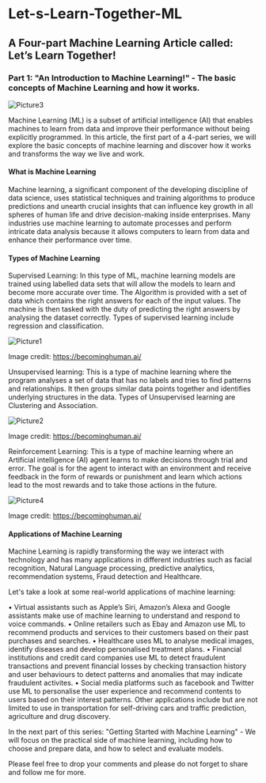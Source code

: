 # Let-s-Learn-Together-ML
## A Four-part Machine Learning Article called: Let’s Learn Together!
### Part 1: "An Introduction to Machine Learning!" - The basic concepts of Machine Learning and how it works.

![Picture3](https://user-images.githubusercontent.com/114883368/235740978-d692e7b3-cc75-4f15-b19b-27e0e1d26aa1.png)

Machine Learning (ML) is a subset of artificial intelligence (AI) that enables machines to learn from data and improve their performance without being explicitly programmed. In this article, the first part of a 4-part series, we will explore the basic concepts of machine learning and discover how it works and transforms the way we live and work.

#### What is Machine Learning

Machine learning, a significant component of the developing discipline of data science, uses statistical techniques and training algorithms to produce predictions and unearth crucial insights that can influence key growth in all spheres of human life and drive decision-making inside enterprises. Many industries use machine learning to automate processes and perform intricate data analysis because it allows computers to learn from data and enhance their performance over time.

#### Types of Machine Learning

Supervised Learning: In this type of ML, machine learning models are trained using labelled data sets that will allow the models to learn and become more accurate over time. The Algorithm is provided with a set of data which contains the right answers for each of the input values. The machine is then tasked with the duty of predicting the right answers by analysing the dataset correctly. Types of supervised learning include regression and classification.

 ![Picture1](https://user-images.githubusercontent.com/114883368/235741055-73c29c83-b5c8-4f6d-8e43-454c9c7783c9.png)

Image credit:  https://becominghuman.ai/

Unsupervised learning: This is a type of machine learning where the program analyses a set of data that has no labels and tries to find patterns and relationships. It then groups similar data points together and identifies underlying structures in the data. Types of Unsupervised learning are Clustering and Association. 

 
![Picture2](https://user-images.githubusercontent.com/114883368/235741101-9dddab9a-b863-4b74-932c-781e5f52250c.png)

Image credit:  https://becominghuman.ai/

Reinforcement Learning: This is a type of machine learning where an Artificial intelligence (AI) agent learns to make decisions through trial and error. The goal is for the agent to interact with an environment and receive feedback in the form of rewards or punishment  and learn which actions lead to the most rewards and to take those actions in the future.

 ![Picture4](https://user-images.githubusercontent.com/114883368/235741163-1e614d6b-a9cd-4135-b865-c159e6ac1697.png)

Image credit:  https://becominghuman.ai/

#### Applications of Machine Learning

Machine Learning is rapidly transforming the way we interact with technology and has many applications in different industries such as facial recognition, Natural Language processing, predictive analytics, recommendation systems, Fraud detection and Healthcare.  

Let's take a look at some real-world applications of machine learning:

•	Virtual assistants such as Apple’s Siri, Amazon’s Alexa and Google assistants make use of machine learning to understand and respond to voice commands.
•	Online retailers such as  Ebay and Amazon use ML to recommend products and services to their customers based on their past purchases and searches.
•	Healthcare uses ML to analyse medical images, identify diseases and develop personalised treatment plans.
•	Financial institutions and credit card companies use ML to detect fraudulent transactions and prevent financial losses by checking transaction history and user behaviours to detect patterns and anomalies that may indicate fraudulent activites.
•	Social media platforms such as facebook and Twitter use ML to personalise the user experience and recommend contents to users based on their interest patterns.
Other applications include but are not limited to use in transportation for self-driving cars and traffic prediction, agriculture and drug discovery.

In the next part of this series: "Getting Started with Machine Learning" - We will focus on the practical side of machine learning, including how to choose and prepare data, and how to select and evaluate models.

Please feel free to drop your comments and please do not forget to share and follow me for more.

